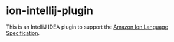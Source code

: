 ion-intellij-plugin
===================

This is an IntelliJ IDEA plugin to support the [Amazon Ion Language Specification](http://amzn.github.io/ion-docs/spec.html).

